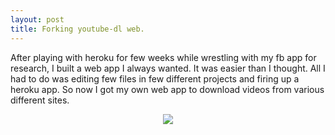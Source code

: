 ```yaml
---
layout: post
title: Forking youtube-dl web.
---
```


After playing with heroku for few weeks while wrestling with my fb app for research, I built a web app I always wanted. It was easier than I thought. All I had to do was editing few files in few different projects and firing up a heroku app. So now I got my own web app to download videos from various different sites.

<div align="center"><img src="{{ site.baseurl }}/assets/ytd.png"></div>
